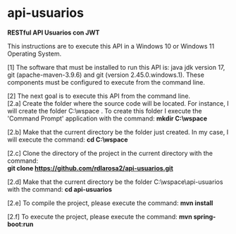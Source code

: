 # api-usuarios
<b>RESTful API Usuarios con JWT</b>

This instructions are to execute this API in a Windows 10 or Windows 11 Operating System.   

[1] The software that must be installed to run this API is: java jdk version 17, git (apache-maven-3.9.6) and git (version 2.45.0.windows.1).
These components must be configured to execute from the command line. 

[2] The next goal is to execute this API from the command line.  
[2.a] Create the folder where the source code will be located. For instance, I will create the folder C:\wspace . 
To create this folder I execute the 'Command Prompt' application with the command: <b>mkdir C:\wspace </b><br>

[2.b] Make that the current directory be the folder just created. In my case, I will execute the command: <b>cd C:\wspace</b>

[2.c] Clone the directory of the project in the current directory with the command: <br> 
<b>git clone https://github.com/rdlarosa2/api-usuarios.git </b>  

[2.d] Make that the current directory be the folder C:\wspace\api-usuarios with the command: <b>cd api-usuarios</b>  

[2.e] To compile the project, please execute the command: <b>mvn install</b>   

[2.f] To execute the project, please execute the command: <b>mvn spring-boot:run</b>
   


